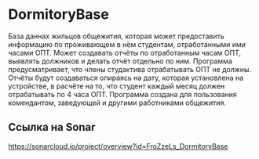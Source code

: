 # DormitoryBase
База даннах жильцов общежития, которая может предоставить информацию по проживающем в нём студентам, отработанными ими часами ОПТ. Может создавать отчёты по отработанным часам ОПТ, выявлять должников и делать отчёт отдельно по ним. Программа предусматривает, что члены студактива отрабатывать ОПТ не должны. Отчёты будут создаваться опираясь на дату, которая установлена на устройстве, в расчёте на то, что студент каждый месяц должен отрабатывать по 4 часа ОПТ. Программа создана для пользования комендантом, заведующей и другими работниками общежития.

## Ссылка на Sonar
https://sonarcloud.io/project/overview?id=FroZzeLs_DormitoryBase
